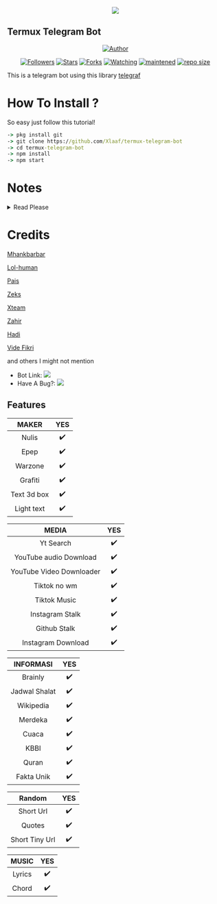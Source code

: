 <p align="center">
  <img src="https://telegra.ph/file/0a3c725c6f90daaae930c.jpg">
</p>

## Termux Telegram Bot

</p>
<p align="center">
<a href="https://github.com/nekozu"><img title="Author" src="https://img.shields.io/badge/Author-Nekozi-purple.svg?style=for-the-badge&logo=github"></a>
</p>
<p align="center">
<a href="https://github.com/Nekozu/followers"><img title="Followers" src="https://img.shields.io/github/followers/nekozu?color=green&style=flat-square"></a>
<a href="https://github.com/Nekozu/megumikato2/stargazers/"><img title="Stars" src="https://img.shields.io/github/stars/nekozu/telebot?color=orange&style=flat-square"></a>
<a href="https://github.com/nekozu/megumikato2/network/members"><img title="Forks" src="https://img.shields.io/github/forks/nekozu/telebot?color=pink&style=flat-square"></a>
<a href="https://github.com/nekozu/megumikato2/watchers"><img title="Watching" src="https://img.shields.io/github/watchers/nekozu/telebot?label=Watchers&color=yellow&style=flat-square"></a>
<a href="#"><img title="maintened" src="https://img.shields.io/badge/maintained%3F-yes-green.svg?style=flat"></a>
<a href="#"><img title="repo size" src="https://img.shields.io/github/repo-size/Xlaaf/termux-telegram-bot?style=flat-square"></a>
</p>

This is a telegram bot using this library [telegraf](https://github.com/telegraf/telegraf)

# How To Install ?
 So easy just follow this tutorial!
```cmd
-> pkg install git
-> git clone https://github.com/Xlaaf/termux-telegram-bot
-> cd termux-telegram-bot
-> npm install
-> npm start
```
# Notes

<details>
  <summary>Read Please </summary>

```
Don't forget to change your apikey and bot token 
How to get apikey and bot token
For bot tokens will be generated separately
How to get apikey

Lol-human Api : Login to https://lolhuman.herokuapp.com
Get your api key in your profile

Xteam api : login to https://api.xteam.xyz
Get you apikey on your spam email
```
</details>  

# Credits
[Mhankbarbar](https://mhankbarbar.herokuapp.com/api)

[Lol-human](https://lolhuman.herokuapp.com)

[Pais](https://pencarikode.xyz)

[Zeks](https://api.zeks.xyz)

[Xteam](https://api.xteam.xyz)

[Zahir](https://zahirr-web.herokuapp.com/api)

[Hadi](http://hadi-api.herokuapp.com/api)

[Vide Fikri](https://videfikri.com/api)

and others I might not mention

* Bot Link:  <a href="https://t.me/kurasawabot" alt="Kurasawa"> <img src="https://img.shields.io/badge/%F0%9F%A4%96%20-Kurasawa-yellow" /> </a>
* Have A Bug?: <a  href="https://t.me/Xlaaf" alt="Me"> <img  src="https://img.shields.io/badge/%F0%9F%92%A1-Me-9cf" /> </a>

## Features 
|  MAKER  |                                           YES |
| :---------------------------------------------: | :-----------: |
| Nulis|✔️|
| Epep|✔️|
| Warzone|✔️|
| Grafiti|✔️|
| Text 3d box|✔️|
| Light text|✔️|

| MEDIA | YES |
| :-----------------: | :-------: |
| Yt Search|✔️|
| YouTube audio Download|✔️|
| YouTube Video Downloader|✔️|
| Tiktok no wm|✔️|
| Tiktok Music|✔️|
| Instagram Stalk|✔️|
| Github Stalk|✔️|
| Instagram Download|✔️|

| INFORMASI | YES |
| :-----------------: | :-------: |
| Brainly|✔️|
| Jadwal Shalat|✔️|
| Wikipedia|✔️|
| Merdeka|✔️|
| Cuaca|✔️|
| KBBI|✔️|
| Quran|✔️|
| Fakta Unik|✔️|

| Random | YES |
| :-----------------: | :-------: |
| Short Url|✔️|
| Quotes|✔️|
| Short Tiny Url|✔️|

| MUSIC | YES |
| :-----------------: | :-------: |
| Lyrics|✔️|
| Chord |✔️|
